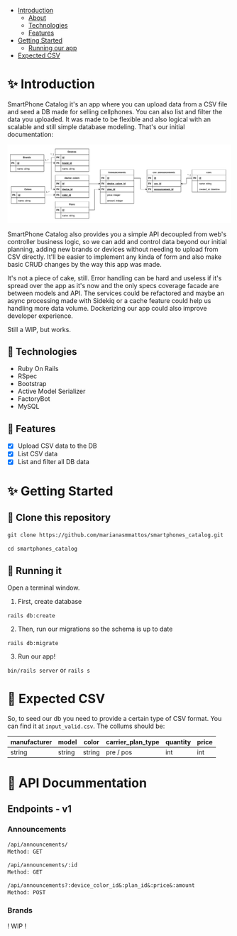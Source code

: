 - [Introduction](#sparkles-introduction)
  - [About](#pushpin-about)
  - [Technologies](#pushpin-technologies)
  - [Features](#pushpin-features)
- [Getting Started](#sparkles-getting-started)
  - [Running our app](#pushpin-running-our-app)
- [Expected CSV](#sparkles-getting-started)

# :sparkles: Introduction

SmartPhone Catalog it's an app where you can upload data from a CSV file and seed a DB made for selling cellphones. You can also list and filter the data you uploaded. It was made to be flexible and also logical with an scalable and still simple database modeling. That's our initial documentation:

<img src="./database_draw.png" />

SmartPhone Catalog also provides you a simple API decoupled from web's controller business logic, so we can add and control data beyond our initial planning, adding new brands or devices without needing to upload from CSV directly. It'll be easier to implement any kinda of form and also make basic CRUD changes by the way this app was made.

It's not a piece of cake, still. Error handling can be hard and useless if it's spread over the app as it's now and the only specs coverage facade are between models and API. The services could be refactored and maybe an async processing made with Sidekiq or a cache feature could help us handling more data volume. Dockerizing our app could also improve developer experience.

Still a WIP, but works.
## :pushpin: Technologies

- Ruby On Rails
- RSpec
- Bootstrap
- Active Model Serializer
- FactoryBot
- MySQL

## :pushpin: Features

- [x] Upload CSV data to the DB
- [x] List CSV data
- [x] List and filter all DB data

# :sparkles: Getting Started

## :pushpin: Clone this repository

`git clone https://github.com/marianasmmattos/smartphones_catalog.git`

`cd smartphones_catalog`

## :pushpin: Running it

Open a terminal window.

1. First, create database

  `rails db:create`

2. Then, run our migrations so the schema is up to date

  `rails db:migrate`

3. Run our app!

  `bin/rails server` or `rails s`

# :pushpin: Expected CSV

So, to seed our db you need to provide a certain type of CSV format. You can find it at `input_valid.csv`.
The collums should be:

| manufacturer |  model          | color        |  carrier_plan_type | quantity    |  price   |
|--------------|-----------------|--------------|--------------------|-------------|----------|
|    string    |     string      |    string    |     pre / pos      |     int     |  int     |

# :pushpin: API Docummentation

## Endpoints - v1

### Announcements

```
/api/announcements/
Method: GET
```

```
/api/announcements/:id
Method: GET
```

```
/api/announcements?:device_color_id&:plan_id&:price&:amount
Method: POST
```

### Brands

! WIP !